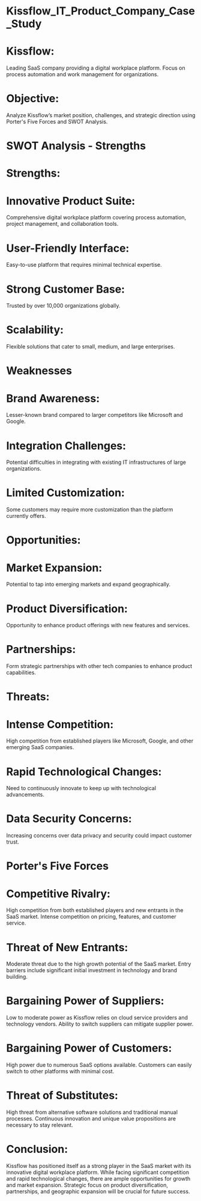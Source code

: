 # Kissflow_IT_Product_Company_Case_Study

# Kissflow:

Leading SaaS company providing a digital workplace platform.
Focus on process automation and work management for organizations.

# Objective:

Analyze Kissflow’s market position, challenges, and strategic direction using Porter's Five Forces and SWOT Analysis.

# SWOT Analysis - Strengths
# Strengths:

# Innovative Product Suite: 
Comprehensive digital workplace platform covering process automation, project management, and collaboration tools.
# User-Friendly Interface: 
Easy-to-use platform that requires minimal technical expertise.
# Strong Customer Base:
Trusted by over 10,000 organizations globally.
# Scalability:
Flexible solutions that cater to small, medium, and large enterprises.


#  Weaknesses
# Brand Awareness:
Lesser-known brand compared to larger competitors like Microsoft and Google.
# Integration Challenges: 
Potential difficulties in integrating with existing IT infrastructures of large organizations.
# Limited Customization:
Some customers may require more customization than the platform currently offers.


# Opportunities:

# Market Expansion: 
Potential to tap into emerging markets and expand geographically.
# Product Diversification: 
Opportunity to enhance product offerings with new features and services.
# Partnerships: 
Form strategic partnerships with other tech companies to enhance product capabilities.

# Threats:
# Intense Competition: 
High competition from established players like Microsoft, Google, and other emerging SaaS companies.
# Rapid Technological Changes:
Need to continuously innovate to keep up with technological advancements.
# Data Security Concerns: 
Increasing concerns over data privacy and security could impact customer trust.

# Porter's Five Forces
# Competitive Rivalry:
High competition from both established players and new entrants in the SaaS market.
Intense competition on pricing, features, and customer service.

# Threat of New Entrants:
Moderate threat due to the high growth potential of the SaaS market.
Entry barriers include significant initial investment in technology and brand building.

# Bargaining Power of Suppliers:
Low to moderate power as Kissflow relies on cloud service providers and technology vendors.
Ability to switch suppliers can mitigate supplier power.

# Bargaining Power of Customers:
High power due to numerous SaaS options available.
Customers can easily switch to other platforms with minimal cost.

# Threat of Substitutes:
High threat from alternative software solutions and traditional manual processes.
Continuous innovation and unique value propositions are necessary to stay relevant.

# Conclusion:

Kissflow has positioned itself as a strong player in the SaaS market with its innovative digital workplace platform.
While facing significant competition and rapid technological changes, there are ample opportunities for growth and market expansion.
Strategic focus on product diversification, partnerships, and geographic expansion will be crucial for future success.

